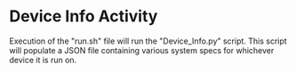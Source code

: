 # Device Info Activity
Execution of the "run.sh" file will run the "Device_Info.py" script. This script will populate a JSON file containing various system specs for whichever device it is run on.